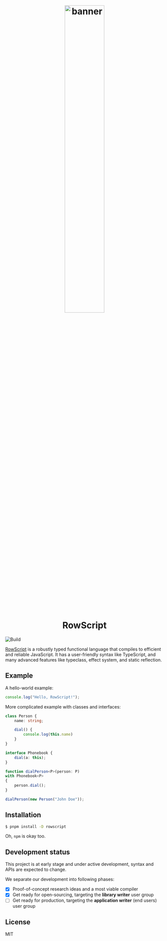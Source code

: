 <!--suppress HtmlDeprecatedAttribute -->
<h1 align="center">
<!--suppress CheckImageSize -->
<img src="banner.jpeg" alt="banner" width="50%" height="50%">
<br>
RowScript
</h1>

![Build](https://github.com/rowscript/rowscript/actions/workflows/build.yml/badge.svg)

[RowScript] is a robustly typed functional language that compiles to efficient and reliable JavaScript. It has a
user-friendly syntax like TypeScript, and many advanced features like typeclass, effect system, and static reflection.

[RowScript]: https://rows.ro

## Example

A hello-world example:

```ts
console.log("Hello, RowScript!");
```

More complicated example with classes and interfaces:

<!-- @formatter:off -->

```ts
class Person {
    name: string;

    dial() {
        console.log(this.name)
    }
}

interface Phonebook {
    dial(a: this);
}

function dialPerson<P>(person: P)
with Phonebook<P>
{
    person.dial();
}

dialPerson(new Person("John Doe"));
```

<!-- @formatter:on -->

## Installation

```bash
$ pnpm install -D rowscript
```

Oh, `npm` is okay too.

## Development status

This project is at early stage and under active development, syntax and APIs are expected to change.

We separate our development into following phases:

* [x] Proof-of-concept research ideas and a most viable compiler
* [x] Get ready for open-sourcing, targeting the **library writer** user group
* [ ] Get ready for production, targeting the **application writer** (end users) user group

## License

MIT
